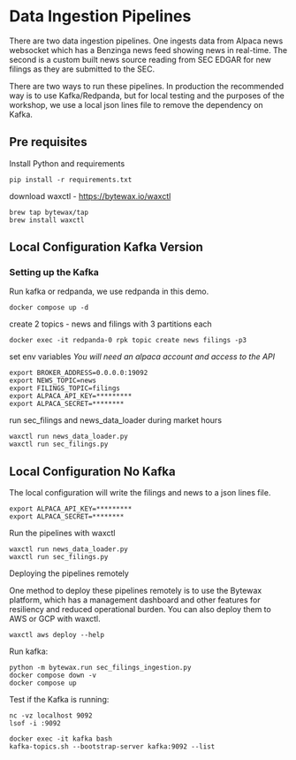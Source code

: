 # Data Ingestion Pipelines

There are two data ingestion pipelines. One ingests data from Alpaca news websocket which has a Benzinga news feed showing news in real-time. The second is a custom built news source reading from SEC EDGAR for new filings as they are submitted to the SEC.

There are two ways to run these pipelines. In production the recommended way is to use Kafka/Redpanda, but for local testing and the purposes of the workshop, we use a local json lines file to remove the dependency on Kafka.

## Pre requisites

Install Python and requirements

```shell
pip install -r requirements.txt
```

download waxctl - https://bytewax.io/waxctl

```shell
brew tap bytewax/tap
brew install waxctl
```

## Local Configuration Kafka Version

### Setting up the Kafka

Run kafka or redpanda, we use redpanda in this demo. 

```shell
docker compose up -d
```

create 2 topics - news and filings with 3 partitions each

```shell
docker exec -it redpanda-0 rpk topic create news filings -p3
```

set env variables
_You will need an alpaca account and access to the API_

```
export BROKER_ADDRESS=0.0.0.0:19092
export NEWS_TOPIC=news
export FILINGS_TOPIC=filings
export ALPACA_API_KEY=*********
export ALPACA_SECRET=********
```

run sec_filings and news_data_loader during market hours

```shell
waxctl run news_data_loader.py
waxctl run sec_filings.py
```

## Local Configuration No Kafka

The local configuration will write the filings and news to a json lines file.

```shell
export ALPACA_API_KEY=*********
export ALPACA_SECRET=********
```

Run the pipelines with waxctl

```shell
waxctl run news_data_loader.py
waxctl run sec_filings.py
```

Deploying the pipelines remotely

One method to deploy these pipelines remotely is to use the Bytewax platform, which has a management dashboard and other features for resiliency and reduced operational burden. You can also deploy them to AWS or GCP with waxctl.

```shell
waxctl aws deploy --help
```



Run kafka:
```
python -m bytewax.run sec_filings_ingestion.py
docker compose down -v
docker compose up
```


Test if the Kafka is running:
```
nc -vz localhost 9092
lsof -i :9092

docker exec -it kafka bash
kafka-topics.sh --bootstrap-server kafka:9092 --list
```